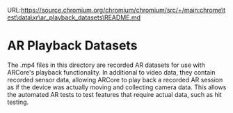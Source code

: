 URL:https://source.chromium.org/chromium/chromium/src/+/main:chrome\test\data\xr\ar_playback_datasets\README.md
# AR Playback Datasets

The .mp4 files in this directory are recorded AR datasets for use with ARCore's
playback functionality. In additional to video data, they contain recorded
sensor data, allowing ARCore to play back a recorded AR session as if the
device was actually moving and collecting camera data. This allows the automated
AR tests to test features that require actual data, such as hit testing.
